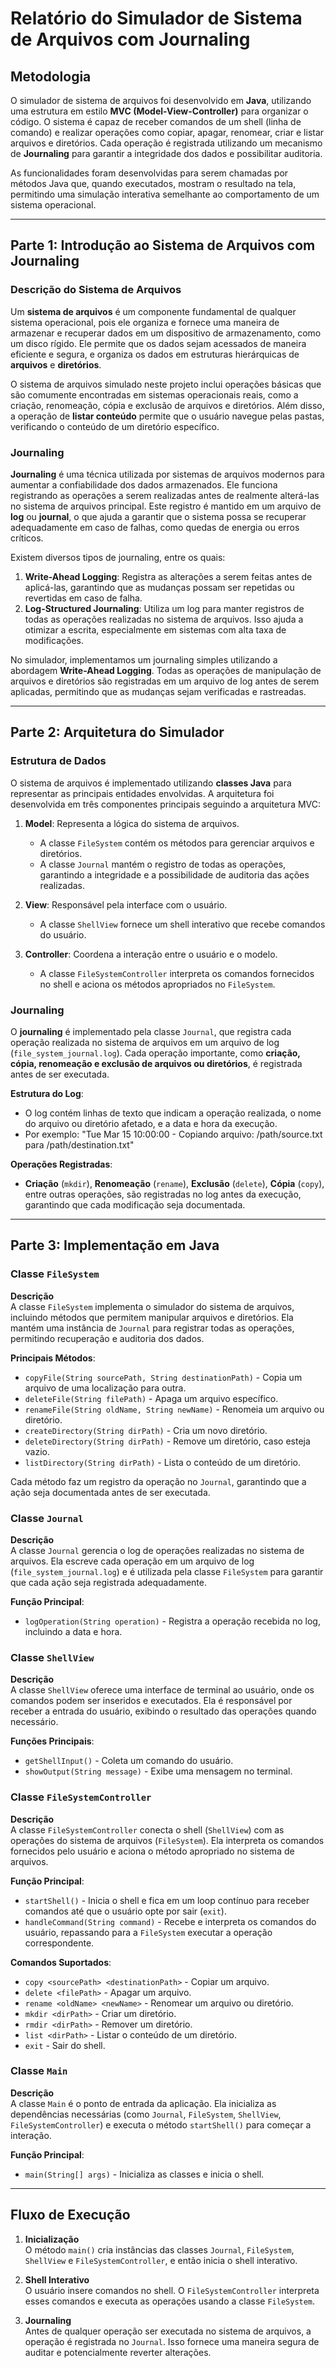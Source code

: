 # Relatório do Simulador de Sistema de Arquivos com Journaling

## Metodologia

O simulador de sistema de arquivos foi desenvolvido em **Java**, utilizando uma estrutura em estilo **MVC (Model-View-Controller)** para organizar o código. O sistema é capaz de receber comandos de um shell (linha de comando) e realizar operações como copiar, apagar, renomear, criar e listar arquivos e diretórios. Cada operação é registrada utilizando um mecanismo de **Journaling** para garantir a integridade dos dados e possibilitar auditoria.

As funcionalidades foram desenvolvidas para serem chamadas por métodos Java que, quando executados, mostram o resultado na tela, permitindo uma simulação interativa semelhante ao comportamento de um sistema operacional.

---

## Parte 1: Introdução ao Sistema de Arquivos com Journaling

### Descrição do Sistema de Arquivos

Um **sistema de arquivos** é um componente fundamental de qualquer sistema operacional, pois ele organiza e fornece uma maneira de armazenar e recuperar dados em um dispositivo de armazenamento, como um disco rígido. Ele permite que os dados sejam acessados de maneira eficiente e segura, e organiza os dados em estruturas hierárquicas de **arquivos** e **diretórios**.

O sistema de arquivos simulado neste projeto inclui operações básicas que são comumente encontradas em sistemas operacionais reais, como a criação, renomeação, cópia e exclusão de arquivos e diretórios. Além disso, a operação de **listar conteúdo** permite que o usuário navegue pelas pastas, verificando o conteúdo de um diretório específico.

### Journaling

**Journaling** é uma técnica utilizada por sistemas de arquivos modernos para aumentar a confiabilidade dos dados armazenados. Ele funciona registrando as operações a serem realizadas antes de realmente alterá-las no sistema de arquivos principal. Este registro é mantido em um arquivo de **log** ou **journal**, o que ajuda a garantir que o sistema possa se recuperar adequadamente em caso de falhas, como quedas de energia ou erros críticos.

Existem diversos tipos de journaling, entre os quais:

1. **Write-Ahead Logging**: Registra as alterações a serem feitas antes de aplicá-las, garantindo que as mudanças possam ser repetidas ou revertidas em caso de falha.
2. **Log-Structured Journaling**: Utiliza um log para manter registros de todas as operações realizadas no sistema de arquivos. Isso ajuda a otimizar a escrita, especialmente em sistemas com alta taxa de modificações.

No simulador, implementamos um journaling simples utilizando a abordagem **Write-Ahead Logging**. Todas as operações de manipulação de arquivos e diretórios são registradas em um arquivo de log antes de serem aplicadas, permitindo que as mudanças sejam verificadas e rastreadas.

---

## Parte 2: Arquitetura do Simulador

### Estrutura de Dados

O sistema de arquivos é implementado utilizando **classes Java** para representar as principais entidades envolvidas. A arquitetura foi desenvolvida em três componentes principais seguindo a arquitetura MVC:

1. **Model**: Representa a lógica do sistema de arquivos.
   - A classe `FileSystem` contém os métodos para gerenciar arquivos e diretórios.
   - A classe `Journal` mantém o registro de todas as operações, garantindo a integridade e a possibilidade de auditoria das ações realizadas.

2. **View**: Responsável pela interface com o usuário.
   - A classe `ShellView` fornece um shell interativo que recebe comandos do usuário.

3. **Controller**: Coordena a interação entre o usuário e o modelo.
   - A classe `FileSystemController` interpreta os comandos fornecidos no shell e aciona os métodos apropriados no `FileSystem`.

### Journaling

O **journaling** é implementado pela classe `Journal`, que registra cada operação realizada no sistema de arquivos em um arquivo de log (`file_system_journal.log`). Cada operação importante, como **criação, cópia, renomeação e exclusão de arquivos ou diretórios**, é registrada antes de ser executada.

**Estrutura do Log**:
- O log contém linhas de texto que indicam a operação realizada, o nome do arquivo ou diretório afetado, e a data e hora da execução.
- Por exemplo: "Tue Mar 15 10:00:00 - Copiando arquivo: /path/source.txt para /path/destination.txt"


**Operações Registradas**:
- **Criação** (`mkdir`), **Renomeação** (`rename`), **Exclusão** (`delete`), **Cópia** (`copy`), entre outras operações, são registradas no log antes da execução, garantindo que cada modificação seja documentada.

---

## Parte 3: Implementação em Java

### Classe `FileSystem`

**Descrição**  
A classe `FileSystem` implementa o simulador do sistema de arquivos, incluindo métodos que permitem manipular arquivos e diretórios. Ela mantém uma instância de `Journal` para registrar todas as operações, permitindo recuperação e auditoria dos dados.

**Principais Métodos**:
- `copyFile(String sourcePath, String destinationPath)` - Copia um arquivo de uma localização para outra.
- `deleteFile(String filePath)` - Apaga um arquivo específico.
- `renameFile(String oldName, String newName)` - Renomeia um arquivo ou diretório.
- `createDirectory(String dirPath)` - Cria um novo diretório.
- `deleteDirectory(String dirPath)` - Remove um diretório, caso esteja vazio.
- `listDirectory(String dirPath)` - Lista o conteúdo de um diretório.

Cada método faz um registro da operação no `Journal`, garantindo que a ação seja documentada antes de ser executada.

### Classe `Journal`

**Descrição**  
A classe `Journal` gerencia o log de operações realizadas no sistema de arquivos. Ela escreve cada operação em um arquivo de log (`file_system_journal.log`) e é utilizada pela classe `FileSystem` para garantir que cada ação seja registrada adequadamente.

**Função Principal**:
- `logOperation(String operation)` - Registra a operação recebida no log, incluindo a data e hora.

### Classe `ShellView`

**Descrição**  
A classe `ShellView` oferece uma interface de terminal ao usuário, onde os comandos podem ser inseridos e executados. Ela é responsável por receber a entrada do usuário, exibindo o resultado das operações quando necessário.

**Funções Principais**:
- `getShellInput()` - Coleta um comando do usuário.
- `showOutput(String message)` - Exibe uma mensagem no terminal.

### Classe `FileSystemController`

**Descrição**  
A classe `FileSystemController` conecta o shell (`ShellView`) com as operações do sistema de arquivos (`FileSystem`). Ela interpreta os comandos fornecidos pelo usuário e aciona o método apropriado no sistema de arquivos.

**Função Principal**:
- `startShell()` - Inicia o shell e fica em um loop contínuo para receber comandos até que o usuário opte por sair (`exit`).
- `handleCommand(String command)` - Recebe e interpreta os comandos do usuário, repassando para a `FileSystem` executar a operação correspondente.

**Comandos Suportados**:
- `copy <sourcePath> <destinationPath>` - Copiar um arquivo.
- `delete <filePath>` - Apagar um arquivo.
- `rename <oldName> <newName>` - Renomear um arquivo ou diretório.
- `mkdir <dirPath>` - Criar um diretório.
- `rmdir <dirPath>` - Remover um diretório.
- `list <dirPath>` - Listar o conteúdo de um diretório.
- `exit` - Sair do shell.

### Classe `Main`

**Descrição**  
A classe `Main` é o ponto de entrada da aplicação. Ela inicializa as dependências necessárias (como `Journal`, `FileSystem`, `ShellView`, `FileSystemController`) e executa o método `startShell()` para começar a interação.

**Função Principal**:
- `main(String[] args)` - Inicializa as classes e inicia o shell.

---

## Fluxo de Execução

1. **Inicialização**  
 O método `main()` cria instâncias das classes `Journal`, `FileSystem`, `ShellView` e `FileSystemController`, e então inicia o shell interativo.

2. **Shell Interativo**  
 O usuário insere comandos no shell. O `FileSystemController` interpreta esses comandos e executa as operações usando a classe `FileSystem`.

3. **Journaling**  
 Antes de qualquer operação ser executada no sistema de arquivos, a operação é registrada no `Journal`. Isso fornece uma maneira segura de auditar e potencialmente reverter alterações.
